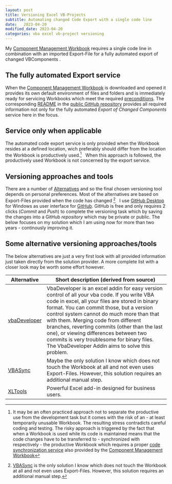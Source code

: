 ```yaml
---
layout: post
title: Versioning Excel VB-Projects
subtitle: Automating changed Code Export with a single code line
date:   2023-04-20
modified_date: 2023-04-20
categories: vba excel vb-project versioning
---
```

My [Component Management Workbook][7] requires a single code line in combination with an imported Export-File for a fully automated export of changed VBComponents .
<!--more-->
## The fully automated Export service
When the [Component Management Workbook][7] is downloaded and opened it provides its own default environment of files and folders and is immediately ready for servicing Workbooks which meet the required [preconditions][10]. The corresponding [README][8] in the [public GitHub repository][9] provides all required information not only for the fully automated _Export of Changed Components_ service here in the focus. 

## Service only when applicable
The automated code export service is only provided when the Workbook resides at a defined location, wich preferably should differ from the location the Workbook is productively used.[^1] &nbsp; When this approach is followed, the productively used Workbook is not concerned by the export service. 

## Versioning approaches and tools
There are a number of [Alternatives](#alternatives-some) and so the final chosen versioning tool depends on personal preferences. Most of the alternatives are based on Export-Files provided when the code has changed [^2] &nbsp; I use [GitHub Desktop][3] for Windows as user interface for [GitHub][2]. GitHub is free and only requires 2 clicks (_Commit_ and _Push_) to complete the versioning task which by saving the changes into a GitHub _repository_ which may be private or public. The below focuses on my solution which I am using now for more than two years - continously improving it.

[^1]: It may be an often practiced approach not to separate the productive use from the development task but it comes with the risk of an - at least  temporarily unusable Workbook. The resulting stress contradicts careful coding and testing. The risky approach is triggered by the fact that when a Workbook is used while its code is maintained means that the code changes have to be transferred to - synchronized with respectively - the productive Workbook which requires a proper [code synchronization service][4] also provided by the [Component Management Workbook][7]

## Some alternative versioning approaches/tools
The below alternatives are just a very first look with all provided information just taken directly from the solution provider. A more complete list with a closer look may be worth some effort however. 

| Alternative | Short description (derived from source) |
|------------------|-------------------|
|[vbaDeveloper][5] | VbaDeveloper is an excel addin for easy version control of all your vba code. If you write VBA code in excel, all your files are stored in binary format. You can commit those, but a version control system cannot do much more than that with them. Merging code from different branches, reverting commits (other than the last one), or viewing differences between two commits is very troublesome for binary files. The VbaDeveloper Addin aims to solve this problem.|
|[VBASync][1]      | Maybe the only solution I know which does not touch the Workbook at all and not even uses Export-Files. However, this solution requires an additional manual step.|
| [XLTools][6]     | Powerful Excel add-in designed for business users.|

[^2]: [VBASync][1] is the only solution I know which does not touch the Workbook at all and not even uses Export-Files. However, this solution requires an additional manual step.

[1]: https://github.com/chelh/VBASync
[2]: https://github.com
[3]: https://docs.github.com/en/desktop/installing-and-configuring-github-desktop/installing-and-authenticating-to-github-desktop/installing-github-desktop
[4]: https://github.com/warbe-maker/Common-VBA-Excel-Component-Management-Services/blob/master/README.md?#synchronize-vb-project
[5]: https://github.com/hilkoc/vbaDeveloper
[6]: https://xltools.net/
[7]: https://github.com/warbe-maker/Common-VBA-Excel-Component-Management-Services/blob/master/CompMan.xlsb?raw=true
[8]: https://github.com/warbe-maker/Common-VBA-Excel-Component-Management-Services/blob/master/README.md
[9]: https://github.com/warbe-maker/Common-VBA-Excel-Component-Management-Services
[10]: https://github.com/warbe-maker/Common-VBA-Excel-Component-Management-Services/blob/master/README.md#enabling-the-services-serviced-or-not-serviced
